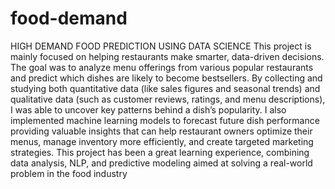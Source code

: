 # food-demand
HIGH DEMAND FOOD PREDICTION USING DATA SCIENCE
This project is mainly focused on helping restaurants make smarter, data-driven decisions. The goal was to analyze menu offerings from various popular restaurants and predict which dishes are likely to become bestsellers.
By collecting and studying both quantitative data (like sales figures and seasonal trends) and qualitative data (such as customer reviews, ratings, and menu descriptions), I was able to uncover key patterns behind a dish’s popularity.
I also implemented machine learning models to forecast future dish performance providing valuable insights that can help restaurant owners optimize their menus, manage inventory more efficiently, and create targeted marketing strategies.
This project has been a great learning experience, combining data analysis, NLP, and predictive modeling aimed at solving a real-world problem in the food industry
